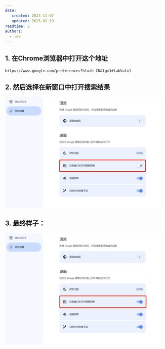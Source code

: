 ```yaml
---
date:
   created: 2024-11-07
   updated: 2025-02-19
readtime: 2
authors:
  - lee
---
```


## 1. 在Chrome浏览器中打开这个地址

```
https://www.google.com/preferences?hl=zh-CN&fg=1#tabVal=1
```

<!-- more -->
<!-- 摘录结束 -->

## 2. 然后选择在新窗口中打开搜索结果

![a.png](/images/blog/Knowledge/chrome搜索打开新标签页/1.png)

## 3. 最终样子：

![b.png](/images/blog/Knowledge/chrome搜索打开新标签页/2.png)
